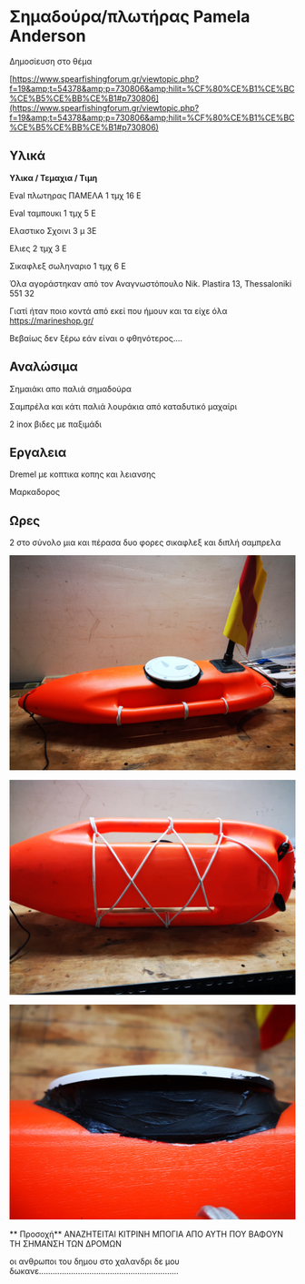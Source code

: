 # Σημαδούρα/πλωτήρας Pamela Anderson

Δημοσίευση στο θέμα


[https://www.spearfishingforum.gr/viewtopic.php?f=19&amp;t=54378&amp;p=730806&amp;hilit=%CF%80%CE%B1%CE%BC%CE%B5%CE%BB%CE%B1#p730806](https://www.spearfishingforum.gr/viewtopic.php?f=19&amp;t=54378&amp;p=730806&amp;hilit=%CF%80%CE%B1%CE%BC%CE%B5%CE%BB%CE%B1#p730806)

## Υλικά

**Υλικα / Τεμαχια / Τιμη**

Eval πλωτηρας ΠΑΜΕΛΑ 1 τμχ 16 Ε

Eval ταμπουκι 1 τμχ 5 Ε

Ελαστικο Σχοινι 3 μ 3Ε

Ελιες 2 τμχ 3 Ε

Σικαφλεξ σωληναριο 1 τμχ 6 Ε

Όλα αγοράστηκαν από τον Αναγνωστόπουλο Nik. Plastira 13, Thessaloniki 551 32

Γιατί ήταν ποιο κοντά από εκεί που ήμουν και τα είχε όλα https://marineshop.gr/

Βεβαίως δεν ξέρω εάν είναι ο φθηνότερος....

## Αναλώσιμα

Σημαιάκι απο παλιά σημαδούρα

Σαμπρέλα και κάτι παλιά λουράκια από καταδυτικό μαχαίρι

2 inox βιδες με παξιμάδι

## Εργαλεια

Dremel με κοπτικα κοπης και λειανσης

Μαρκαδορος

## Ωρες

2 στο σύνολο μια και πέρασα δυο φορες σικαφλεξ και διπλή σαμπρελα


![](img/IMG_20191208_184128.jpg "")

![](img/IMG_20191208_184138.jpg "")

![](img/IMG_20191208_184151.jpg "")


** Προσοχή**
ΑΝΑΖΗΤΕΙΤΑΙ ΚΙΤΡΙΝΗ ΜΠΟΓΙΑ ΑΠΟ ΑΥΤΗ ΠΟΥ ΒΑΦΟΥΝ ΤΗ ΣΗΜΑΝΣΗ ΤΩΝ ΔΡΟΜΩΝ



οι ανθρωποι του δημου στο χαλανδρι δε μου δωκανε.............................................................
